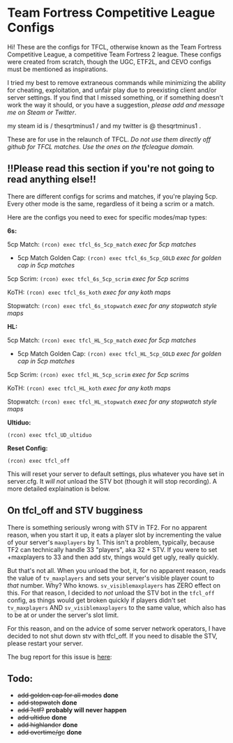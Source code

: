 
# Team Fortress Competitive League Configs

Hi! These are the configs for TFCL, otherwise known as the Team Fortress Competitive League, a competitive Team Fortress 2 league. These configs were created from scratch, though the UGC, ETF2L, and CEVO configs must be mentioned as inspirations. 

I tried my best to remove extraneous commands while minimizing the ability for cheating, exploitation, and unfair play due to preexisting client and/or server settings. If you find that I missed something, or if something doesn't work the way it should, or you have a suggestion, *please add and message me on Steam or Twitter*.

my steam id is / thesqrtminus1 / and my twitter is @ thesqrtminus1 .


These are for use in the relaunch of TFCL. *Do not use them directly off github for TFCL matches. Use the ones on the tfcleague domain.*



## !!Please read this section if you're not going to read anything else!!

There are different configs for scrims and matches, if you're playing 5cp. Every other mode is the same, regardless of it being a scrim or a match.

Here are the configs you need to exec for specific modes/map types:

**6s:**

5cp Match: `(rcon) exec tfcl_6s_5cp_match` *exec for 5cp matches*
* 5cp Match Golden Cap: `(rcon) exec tfcl_6s_5cp_GOLD` *exec for golden cap in 5cp matches*

5cp Scrim: `(rcon) exec tfcl_6s_5cp_scrim` *exec for 5cp scrims*

KoTH: `(rcon) exec tfcl_6s_koth` *exec for any koth maps*

Stopwatch: `(rcon) exec tfcl_6s_stopwatch` *exec for any stopwatch style maps*


**HL:**

5cp Match: `(rcon) exec tfcl_HL_5cp_match` *exec for 5cp matches*
* 5cp Match Golden Cap: `(rcon) exec tfcl_HL_5cp_GOLD` *exec for golden cap in 5cp matches*

5cp Scrim: `(rcon) exec tfcl_HL_5cp_scrim` *exec for 5cp scrims*

KoTH: `(rcon) exec tfcl_HL_koth` *exec for any koth maps*

Stopwatch: `(rcon) exec tfcl_HL_stopwatch` *exec for any stopwatch style maps*

**Ultiduo:**

`(rcon) exec tfcl_UD_ultiduo`

**Reset Config:**

`(rcon) exec tfcl_off`

This will reset your server to default settings, plus whatever you have set in server.cfg. It *will not* unload the STV bot (though it will stop recording). A more detailed explaination is below.


## On tfcl_off and STV bugginess

There is something seriously wrong with STV in TF2. For no apparent reason, when you start it up, it eats a player slot by incrementing the value of your server's `maxplayers` by 1. This isn't a problem, typically, because TF2 can technically handle 33 "players", aka 32 + STV. If you were to set +maxplayers to 33 and then add stv, things would get ugly, really quickly.

But that's not all. When you unload the bot, it, for no apparent reason, reads the value of `tv_maxplayers` and sets your server's visible player count to *that* number. Why? Who knows. `sv_visiblemaxplayers` has ZERO effect on this. For that reason, I decided to *not* unload the STV bot in the `tfcl_off` config, as things would get broken quickly if players didn't set `tv_maxplayers` AND `sv_visiblemaxplayers` to the same value, which also has to be at or under the server's slot limit.

For this reason, and on the advice of some server network operators, I have decided to not shut down stv with tfcl_off. If you need to disable the STV, please restart your server.

The bug report for this issue is [here](https://github.com/ValveSoftware/Source-1-Games/issues/2778):

## Todo: 

* ~~add golden cap for all modes~~ **done**
* ~~add stopwatch~~ **done**
* ~~add ?ctf?~~ **probably will never happen**
* ~~add ultiduo~~ **done**
* ~~add highlander~~ **done**
* ~~add overtime/gc~~ **done**